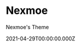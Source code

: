 ---
title: Nexmoe
github: https://github.com/theme-nexmoe/hexo-theme-nexmoe
demo: https://nexmoe.com/
license: Apache-2.0
author: Nexmoe's Theme
author_link: ''
author_twitter: ''
date: 2021-04-29T00:00:00.000Z
ssg:
  - Hexo
cms: null
css: null
category: null
description: A special Hexo theme.
draft: true
publish_date: '2019-07-21T05:43:13Z'
update_date: '2022-08-12T05:32:12Z'
github_star: 1277
github_fork: 197
---